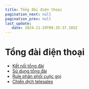 ```yaml
---
title: Tổng đài điện thoại
pagination_next: null
pagination_prev: null
last_update:
   date: 2024-11-29T09:35:37.105Z
---
```

# Tổng đài điện thoại
* [Kết nối tổng đài](/90-tong-dai-dien-thoai/1.-ket-noi-tong-dai.md)
* [Sử dụng tổng đài](/90-tong-dai-dien-thoai/2.-su-dung-tong-dai.md)
* [Rule phân phối cuộc gọi](/90-tong-dai-dien-thoai/3.-rule-phan-phoi-cuoc-goi.md)
* [Chiến dịch telesales](/90-tong-dai-dien-thoai/4.-chien-dich-telesales.md)